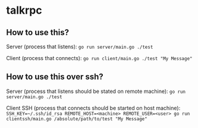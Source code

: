 # talkrpc

## How to use this?

Server (process that listens): `go run server/main.go ./test`

Client (process that connects): `go run client/main.go ./test "My Message"`

## How to use this over ssh?

Server (process that listens should be stated on remote machine): `go run server/main.go ./test`

Client SSH (process that connects should be started on host machine): `SSH_KEY=~/.ssh/id_rsa REMOTE_HOST=<machine> REMOTE_USER=<user> go run clientssh/main.go /absolute/path/to/test "My Message"`
